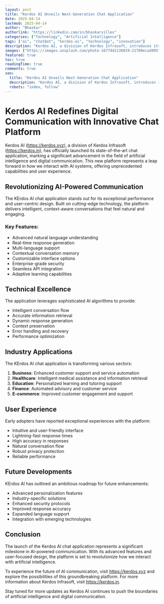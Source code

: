 ```yaml
---
layout: post
title: "Kerdos AI Unveils Next-Generation Chat Application"
date: 2025-04-14
lastmod: 2025-04-14
author: "Bhaskar"
authorlink: "https://linkedin.com/in/bhaskarvilles"
categories: ["Technology", "Artificial Intelligence"]
tags: ["ai", "chatbot", "kerdos-ai", "technology", "innovation"]
description: "Kerdos AI, a division of Kerdos Infrasoft, introduces its revolutionary chat application, setting new standards in AI-powered communication."
images: ["https://images.unsplash.com/photo-1677442136019-21780ecad995"]
featured: true
toc: true
readingTime: true
comments: true
seo:
  title: "Kerdos AI Unveils Next-Generation Chat Application"
  description: "Kerdos AI, a division of Kerdos Infrasoft, introduces its revolutionary chat application, setting new standards in AI-powered communication."
  robots: "index, follow"
---
```


# Kerdos AI Redefines Digital Communication with Innovative Chat Platform

Kerdos AI (https://kerdos.xyz), a division of Kerdos Infrasoft (https://kerdos.in), has officially launched its state-of-the-art chat application, marking a significant advancement in the field of artificial intelligence and digital communication. This new platform represents a leap forward in how we interact with AI systems, offering unprecedented capabilities and user experience.

## Revolutionizing AI-Powered Communication

The KErdos AI chat application stands out for its exceptional performance and user-centric design. Built on cutting-edge technology, the platform delivers intelligent, context-aware conversations that feel natural and engaging.

### Key Features:

- Advanced natural language understanding
- Real-time response generation
- Multi-language support
- Contextual conversation memory
- Customizable interface options
- Enterprise-grade security
- Seamless API integration
- Adaptive learning capabilities

## Technical Excellence

The application leverages sophisticated AI algorithms to provide:

- Intelligent conversation flow
- Accurate information retrieval
- Dynamic response generation
- Context preservation
- Error handling and recovery
- Performance optimization

## Industry Applications

The KErdos AI chat application is transforming various sectors:

1. **Business**: Enhanced customer support and service automation
2. **Healthcare**: Intelligent medical assistance and information retrieval
3. **Education**: Personalized learning and tutoring support
4. **Finance**: Automated advisory and customer service
5. **E-commerce**: Improved customer engagement and support

## User Experience

Early adopters have reported exceptional experiences with the platform:

- Intuitive and user-friendly interface
- Lightning-fast response times
- High accuracy in responses
- Natural conversation flow
- Robust privacy protection
- Reliable performance

## Future Developments

KErdos AI has outlined an ambitious roadmap for future enhancements:

- Advanced personalization features
- Industry-specific solutions
- Enhanced security protocols
- Improved response accuracy
- Expanded language support
- Integration with emerging technologies

## Conclusion

The launch of the Kerdos AI chat application represents a significant milestone in AI-powered communication. With its advanced features and user-focused design, the platform is set to revolutionize how we interact with artificial intelligence.

To experience the future of AI communication, visit https://kerdos.xyz and explore the possibilities of this groundbreaking platform. For more information about Kerdos Infrasoft, visit https://kerdos.in.

Stay tuned for more updates as Kerdos AI continues to push the boundaries of artificial intelligence and digital communication. 